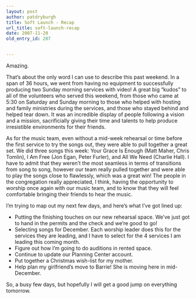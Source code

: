 ```yaml
---
layout: post
author: patdryburgh
title: Soft Launch - Recap
url_title: soft-launch-recap
date: 2007-11-20
old_entry_id: 287


---
```


Amazing.

That’s about the only word I can use to describe this past weekend. In a span of 36 hours, we went from having no equipment to successfully producing two Sunday morning services with video! A great big “kudos” to all of the volunteers who served this weekend, from those who came at 5:30 on Saturday and Sunday morning to those who helped with hosting and family ministries during the services, and those who stayed behind and helped tear down. It was an incredible display of people following a vision and a mission, sacrificially giving their time and talents to help produce irresistible environments for their friends.

As for the music team, even without a mid-week rehearsal or time before the first service to try the songs out, they were able to pull together a great set. We did three songs this week: Your Grace Is Enough (Matt Maher, Chris Tomlin), I Am Free (Jon Egan, Peter Furler), and All We Need (Charlie Hall). I have to admit that they weren’t the most seamless in terms of transitions from song to song, however our team really pulled together and were able to play the songs close to flawlessly, which was a great win! The people in the congregation really appreciated, I think, having the opportunity to worship once again with our music team, and to know that they will feel comfortable bringing their friends to hear the music.

I’m trying to map out my next few days, and here’s what I’ve got lined up:

- Putting the finishing touches on our new rehearsal space. We’ve just got to hand in the permits and the check and we’re good to go!
- Selecting songs for December. Each worship leader does this for the services they are leading, and I have to select for the 4 services I am leading this coming month.
- Figure out how I’m going to do auditions in rented space.
- Continue to update our Planning Center account.
- Put together a Christmas wish-list for my mother.
- Help plan my girlfriend’s move to Barrie! She is moving here in mid-December.

So, a busy few days, but hopefully I will get a good jump on everything tomorrow.